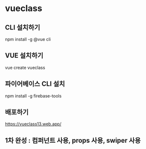 # vueclass

## CLI 설치하기

npm install -g @vue cli

## VUE 설치하기

vue create vueclass

## 파이어베이스 CLI 설치

npm install -g firebase-tools

## 배포하기

https://vueclass13.web.app/

## 1차 완성 : 컴퍼넌트 사용, props 사용, swiper 사용
